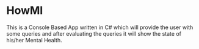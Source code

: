 # HowMI
This is a Console Based App written in C# which will provide the user with some queries and after evaluating the queries it will show the state of his/her Mental Health.
